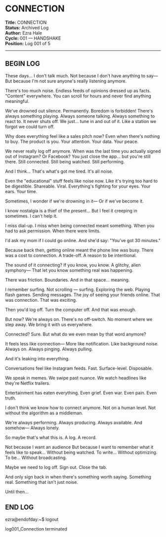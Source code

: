 # CONNECTION

**Title:** CONNECTION  
**Status:** Archived Log  
**Author:** Ezra Hale  
**Cycle:** 001 — HANDSHAKE  
**Position:** Log 001 of 5  

---

## BEGIN LOG

These days… I don't talk much. Not because I don't have anything to say— But because I'm not sure anyone's really listening anymore.

There's too much noise. Endless feeds of opinions dressed up as facts. "Content" everywhere. You can scroll for hours and never find anything meaningful.

We've drowned out silence. Permanently. Boredom is forbidden! There's always something playing. Always someone talking. Always something to react to. It never shuts off. We just… tune in and out of it. Like a station we forgot we could turn off.

Why does everything feel like a sales pitch now? Even when there's nothing to buy. The product is you. Your attention. Your data. Your peace.

We never really log off anymore. When was the last time you actually signed out of Instagram? Or Facebook? You just close the app… but you're still there. Still connected. Still being watched. Still performing.

And I think… That's what's got me tired. It's all noise.

Even the "educational" stuff feels like noise now. Like it's trying too hard to be digestible. Shareable. Viral. Everything's fighting for your eyes. Your ears. Your time.

Sometimes, I wonder if we're drowning in it— Or if we've become it.

I know nostalgia is a thief of the present… But I feel it creeping in sometimes. I can't help it.

I miss dial-up. I miss when being connected meant something. When you had to ask permission. When there were limits.

I'd ask my mom if I could go online. And she'd say: "You've got 30 minutes."

Because back then, getting online meant the phone line was busy. There was a cost to connection. A trade-off. A reason to be intentional.

The sound of it connecting? If you know, you know. A glitchy, alien symphony— That let you know something real was happening.

There was friction. Boundaries. And in that space… meaning.

I remember surfing. Not scrolling — surfing. Exploring the web. Playing flash games. Sending messages. The joy of seeing your friends online. That was connection. That was exciting.

Then you'd log off. Turn the computer off. And that was enough.

But now? We're always on. There's no off-switch. No moment where we step away. We bring it with us everywhere.

Connected? Sure. But what do we even mean by that word anymore?

It feels less like connection— More like notification. Like background noise. Always on. Always pinging. Always pulling.

And it's leaking into everything.

Conversations feel like Instagram feeds. Fast. Surface-level. Disposable.

We speak in memes. We swipe past nuance. We watch headlines like they're Netflix trailers.

Entertainment has eaten everything. Even grief. Even war. Even pain. Even truth.

I don't think we know how to connect anymore. Not on a human level. Not without the algorithm as a middleman.

We're always performing. Always producing. Always available. And somehow— Always lonely.

So maybe that's what this is. A log. A record.

Not because I want an audience But because I want to remember what it feels like to speak… Without being watched. To write… Without optimizing. To be… Without broadcasting.

Maybe we need to log off. Sign out. Close the tab.

And only sign back in when there's something worth saying. Something real. Something that isn't just noise.

Until then…

## END LOG

ezra@endofday:~$ logout

log001_Connection terminated
